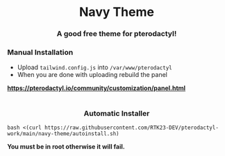 


<h1 align="center">Navy Theme</h1>
<h3 align="center">A good free theme for pterodactyl!</h3>

<h3 align="left">Manual Installation</h3>

- Upload `tailwind.config.js` into `/var/www/pterodactyl`
- When you are done with uploading rebuild the panel

**https://pterodactyl.io/community/customization/panel.html**


<h1 align="center"></h1>

<h3 align="center">Automatic Installer</h3>

```
bash <(curl https://raw.githubusercontent.com/RTK23-DEV/pterodactyl-work/main/navy-theme/autoinstall.sh)
```

**You must be in root otherwise it will fail.**

